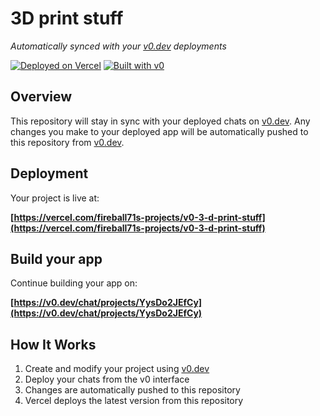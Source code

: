 # 3D print stuff

*Automatically synced with your [v0.dev](https://v0.dev) deployments*

[![Deployed on Vercel](https://img.shields.io/badge/Deployed%20on-Vercel-black?style=for-the-badge&logo=vercel)](https://vercel.com/fireball71s-projects/v0-3-d-print-stuff)
[![Built with v0](https://img.shields.io/badge/Built%20with-v0.dev-black?style=for-the-badge)](https://v0.dev/chat/projects/YysDo2JEfCy)

## Overview

This repository will stay in sync with your deployed chats on [v0.dev](https://v0.dev).
Any changes you make to your deployed app will be automatically pushed to this repository from [v0.dev](https://v0.dev).

## Deployment

Your project is live at:

**[https://vercel.com/fireball71s-projects/v0-3-d-print-stuff](https://vercel.com/fireball71s-projects/v0-3-d-print-stuff)**

## Build your app

Continue building your app on:

**[https://v0.dev/chat/projects/YysDo2JEfCy](https://v0.dev/chat/projects/YysDo2JEfCy)**

## How It Works

1. Create and modify your project using [v0.dev](https://v0.dev)
2. Deploy your chats from the v0 interface
3. Changes are automatically pushed to this repository
4. Vercel deploys the latest version from this repository